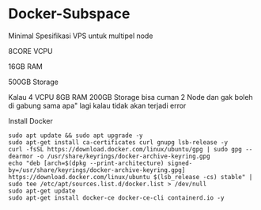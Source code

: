# Docker-Subspace

Minimal Spesifikasi VPS untuk multipel node

8CORE VCPU

16GB RAM

500GB Storage

Kalau 4 VCPU 8GB RAM 200GB Storage bisa cuman 2 Node dan gak boleh di gabung sama apa" lagi kalau tidak akan terjadi error 

Install Docker 
```
sudo apt update && sudo apt upgrade -y
sudo apt-get install ca-certificates curl gnupg lsb-release -y
curl -fsSL https://download.docker.com/linux/ubuntu/gpg | sudo gpg --dearmor -o /usr/share/keyrings/docker-archive-keyring.gpg
echo "deb [arch=$(dpkg --print-architecture) signed-by=/usr/share/keyrings/docker-archive-keyring.gpg] https://download.docker.com/linux/ubuntu $(lsb_release -cs) stable" | sudo tee /etc/apt/sources.list.d/docker.list > /dev/null
sudo apt-get update
sudo apt-get install docker-ce docker-ce-cli containerd.io -y
